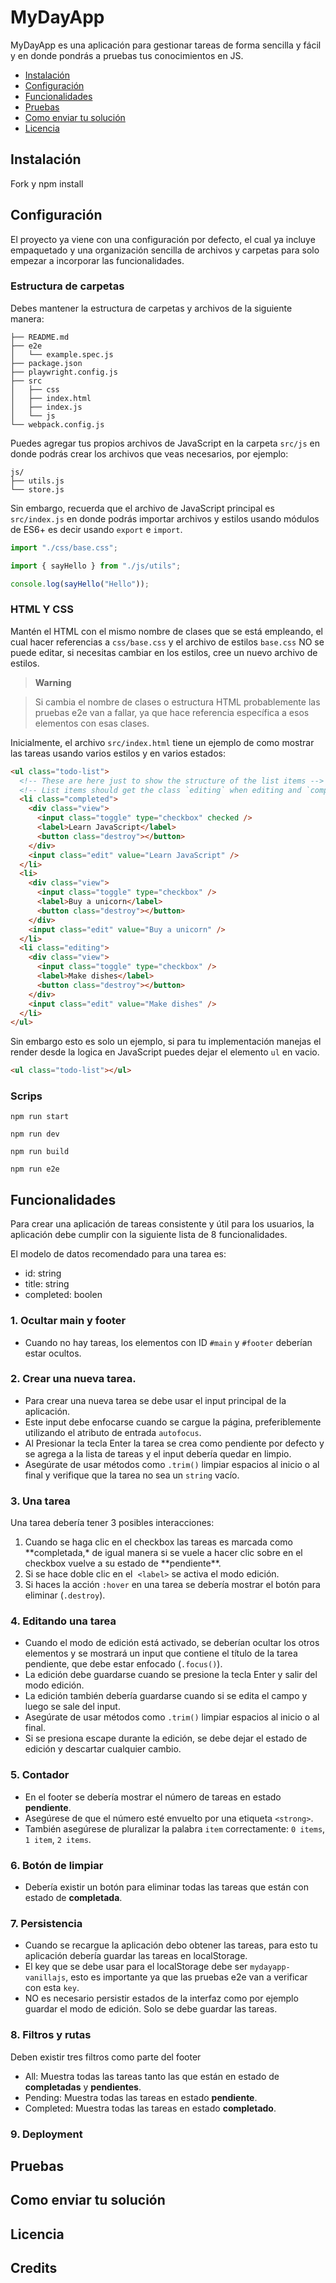 # MyDayApp

MyDayApp es una aplicación para gestionar tareas de forma sencilla y fácil y en donde pondrás a pruebas tus conocimientos en JS.

- [Instalación](#instalación)
- [Configuración](#configuración)
- [Funcionalidades](#funcionalidades)
- [Pruebas](#pruebas)
- [Como enviar tu solución](#como-enviar-tu-solución)
- [Licencia](#licencia)

## Instalación

Fork y npm install

## Configuración

El proyecto ya viene con una configuración por defecto, el cual ya incluye empaquetado y una organización sencilla de archivos y carpetas para solo empezar a incorporar las funcionalidades.

### Estructura de carpetas

Debes mantener la estructura de carpetas y archivos de la siguiente manera:

```
├── README.md
├── e2e
│   └── example.spec.js
├── package.json
├── playwright.config.js
├── src
│   ├── css
│   ├── index.html
│   ├── index.js
│   └── js
└── webpack.config.js
```

Puedes agregar tus propios archivos de JavaScript en la carpeta `src/js` en donde podrás crear los archivos que veas necesarios, por ejemplo:

```
js/
├── utils.js
└── store.js
```

Sin embargo, recuerda que el archivo de JavaScript principal es `src/index.js` en donde podrás importar archivos y estilos usando módulos de ES6+ es decir usando `export` e `import`.

```js
import "./css/base.css";

import { sayHello } from "./js/utils";

console.log(sayHello("Hello"));
```

### HTML Y CSS

Mantén el HTML con el mismo nombre de clases que se está empleando, el cual hacer referencias a `css/base.css` y el archivo de estilos `base.css` NO se puede editar, si necesitas cambiar en los estilos, cree un nuevo archivo de estilos.

> **Warning**

> Si cambia el nombre de clases o estructura HTML probablemente las pruebas e2e van a fallar, ya que hace referencia específica a esos elementos con esas clases.

Inicialmente, el archivo `src/index.html` tiene un ejemplo de como mostrar las tareas usando varios estilos y en varios estados:

```html
<ul class="todo-list">
  <!-- These are here just to show the structure of the list items -->
  <!-- List items should get the class `editing` when editing and `completed` when marked as completed -->
  <li class="completed">
    <div class="view">
      <input class="toggle" type="checkbox" checked />
      <label>Learn JavaScript</label>
      <button class="destroy"></button>
    </div>
    <input class="edit" value="Learn JavaScript" />
  </li>
  <li>
    <div class="view">
      <input class="toggle" type="checkbox" />
      <label>Buy a unicorn</label>
      <button class="destroy"></button>
    </div>
    <input class="edit" value="Buy a unicorn" />
  </li>
  <li class="editing">
    <div class="view">
      <input class="toggle" type="checkbox" />
      <label>Make dishes</label>
      <button class="destroy"></button>
    </div>
    <input class="edit" value="Make dishes" />
  </li>
</ul>
```

Sin embargo esto es solo un ejemplo, si para tu implementación manejas el render desde la logica en JavaScript puedes dejar el elemento `ul` en vacio.

```html
<ul class="todo-list"></ul>
```

### Scrips

```
npm run start
```

```
npm run dev
```

```
npm run build
```

```
npm run e2e
```

## Funcionalidades

Para crear una aplicación de tareas consistente y útil para los usuarios, la aplicación debe cumplir con la siguiente lista de 8 funcionalidades.

El modelo de datos recomendado para una tarea es:

- id: string
- title: string
- completed: boolen

### 1. Ocultar main y footer

- Cuando no hay tareas, los elementos con ID `#main` y `#footer` deberían estar ocultos.

### 2. Crear una nueva tarea.

- Para crear una nueva tarea se debe usar el input principal de la aplicación.
- Este input debe enfocarse cuando se cargue la página, preferiblemente utilizando el atributo de entrada `autofocus`.
- Al Presionar la tecla Enter la tarea se crea como pendiente por defecto y se agrega a la lista de tareas y el input debería quedar en limpio.
- Asegúrate de usar métodos como `.trim()` limpiar espacios al inicio o al final y verifique que la tarea no sea un `string` vacío.

### 3. Una tarea

Una tarea debería tener 3 posibles interacciones:

1. Cuando se haga clic en el checkbox las tareas es marcada como **completada,\* de igual manera si se vuele a hacer clic sobre en el checkbox vuelve a su estado de **pendiente\*\*.
2. Si se hace doble clic en el  `<label>` se activa el modo edición.
3. Si haces la acción `:hover` en una tarea se debería mostrar el botón para eliminar (`.destroy`).

### 4. Editando una tarea

- Cuando el modo de edición está activado, se deberían ocultar los otros elementos y se mostrará un input que contiene el título de la tarea pendiente, que debe estar enfocado (`.focus()`).
- La edición debe guardarse cuando se presione la tecla Enter y salir del modo edición.
- La edición también debería guardarse cuando si se edita el campo y luego se sale del input.
- Asegúrate de usar métodos como `.trim()` limpiar espacios al inicio o al final.
- Si se presiona escape durante la edición, se debe dejar el estado de edición y descartar cualquier cambio.

### 5. Contador

- En el footer se debería mostrar el número de tareas en estado **pendiente**.
- Asegúrese de que el número esté envuelto por una etiqueta `<strong>`.
- También asegúrese de pluralizar la palabra `item` correctamente: `0 items`, `1 item`, `2 items`.

### 6. Botón de limpiar

- Debería existir un botón para eliminar todas las tareas que están con estado de **completada**.

### 7. Persistencia

- Cuando se recargue la aplicación debo obtener las tareas, para esto tu aplicación debería guardar las tareas en localStorage.
- El key que se debe usar para el localStorage debe ser `mydayapp-vanillajs`, esto es importante ya que las pruebas e2e van a verificar con esta `key`.
- NO es necesario persistir estados de la interfaz como por ejemplo guardar el modo de edición. Solo se debe guardar las tareas.

### 8. Filtros y rutas

Deben existir tres filtros como parte del footer

- All: Muestra todas las tareas tanto las que están en estado de **completadas** y **pendientes**.
- Pending: Muestra todas las tareas en estado **pendiente**.
- Completed: Muestra todas las tareas en estado **completado**.

### 9. Deployment

## Pruebas

## Como enviar tu solución

## Licencia


## Credits
